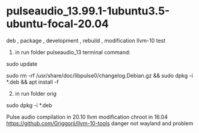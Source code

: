 # pulseaudio_13.99.1-1ubuntu3.5-ubuntu-focal-20.04
deb , package , development , rebuild , modification llvm-10 test

1) in run folder pulseaudio_13 terminal command:

sudo update

sudo rm -rf /usr/share/doc/libpulse0/changelog.Debian.gz && sudo dpkg -i *.deb && apt install -f

2) in run folder orig

sudo dpkg -i *.deb

Pulse audio compilation in 20.10 llvm modification chroot in 16.04 https://github.com/Griggorii/llvm-10-tools danger not wayland and problem
